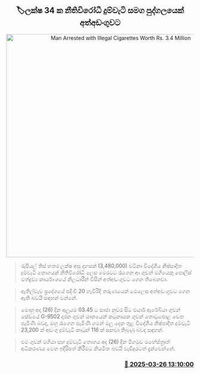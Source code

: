 <p align='center'><b><h2 align='center' title='Man Arrested with Illegal Cigarettes Worth Rs. 3.4 Million'>🏷ලක්ෂ 34 ක නීතිවිරෝධී දුම්වැටි සමග පුද්ගලයෙක් අත්අඩංගුවට</h2></b></p>
<p align='center'><img src='https://helakuru.sgp1.cdn.digitaloceanspaces.com/esana/images/lib/illegal-cigarettes.jpg' width='600' alt='Man Arrested with Illegal Cigarettes Worth Rs. 3.4 Million'></p>

> රුපියල් තිස් හතර ලක්ෂ අසූ දහසක් (3,480,000) වටිනා විදේශීය නිෂ්පාදිත දුම්වැටි තොගයක් නීතිවිරෝධී ලෙස මෙරටට රැගෙන ආ ගුවන් මගියෙකු පොලිස් මත්ද්‍රව්‍ය කාර්යාංශයේ නිලධාරීන් විසින් අත්අඩංගුවට ගෙන තිබෙනවා.

> ඇතිල්වැව ප්‍රදේශයේ පදිංචි 20 හැවිරිදි තරුණයෙක් මෙලෙස අත්අඩංගුවට ගෙන ඇති බවයි සඳහන් වන්නේ.

> මොහු අද (26) දින අලුයම 03.45 ට සාජා නුවර සිට එයාර් ඇරේබියා ගුවන් සේවයේ G-9502 දරන ගුවන් යානයෙන් කටුනායක ගුවන් තොටුපොළ වෙත පැමිණි බවද, ඔහු රැගෙන පැමිණි ගමන් මලු දෙක තුළ විදේශීය නිෂ්පාදිත දුම්වැටි 23,200 ක් අඩංගු දුම්වැටි කාටූන් 116 ක් සඟවා තිබුණු බවද සඳහන්.

> එම ගුවන් මගියා සහ දුම්වැටි තොගය අද (26) දින මීගමුව මහේස්ත්‍රාත් අධිකරණය වෙත ඉදිරිපත් කිරීමට නියමිත බවයි වැඩිදුරටත් දැක්වෙන්නේ.



<h3 align='right'><a href='https://www.helakuru.lk/esana/p/108656/'>📅 2025-03-26 13:10:00</a></h3>
